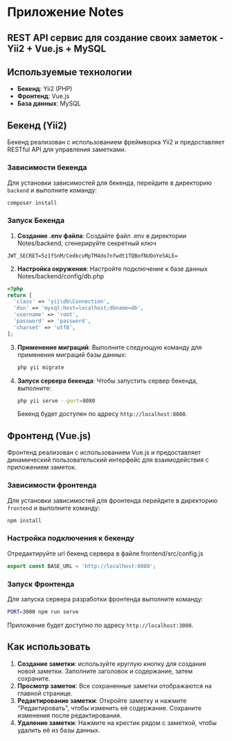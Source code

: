 # Приложение Notes
REST API сервис для создание своих заметок - Yii2 + Vue.js + MySQL
---

## Используемые технологии

- **Бекенд**: Yii2 (PHP)
- **Фронтенд**: Vue.js
- **База данных**: MySQL

## Бекенд (Yii2)

Бекенд реализован с использованием фреймворка Yii2 и предоставляет RESTful API для управления заметками.

### Зависимости бекенда

Для установки зависимостей для бекенда, перейдите в директорию `backend` и выполните команду:

```bash
composer install
```

### Запуск Бекенда

1. **Создание .env файла**: Создайте файл .env в директории Notes/backend, сгенерируйте секретный ключ
```
JWT_SECRET=5z1fSnM/CedkcvMpTM4do7nfwdt1TQBofNUOoYe5ALE=
```

2. **Настройка окружения**: Настройте подключение к базе данных Notes/backend/config/db.php 
```php
<?php
return [
  'class' => 'yii\db\Connection',
  'dsn' => 'mysql:host=localhost;dbname=db',
  'username' => 'root',
  'password' => 'password',
  'charset' => 'utf8',
];
```

3. **Применение миграций**: Выполните следующую команду для применения миграций базы данных:

   ```bash
   php yii migrate
   ```

4. **Запуск сервера бекенда**: Чтобы запустить сервер бекенда, выполните:

   ```bash
   php yii serve --port=8080
   ```

   Бекенд будет доступен по адресу `http://localhost:8080`.

## Фронтенд (Vue.js)

Фронтенд реализован с использованием Vue.js и предоставляет динамический пользовательский интерфейс для взаимодействия с приложением заметок.

### Зависимости фронтенда

Для установки зависимостей для фронтенда перейдите в директорию `frontend` и выполните команду:

```bash
npm install
```

### Настройка подключения к бекенду
Отредактируйте url бекенд сервера в файле frontend/src/config.js
```js
export const BASE_URL = 'http://localhost:8080';
```

### Запуск Фронтенда

Для запуска сервера разработки фронтенда выполните команду:

```bash
PORT=3000 npm run serve
```

Приложение будет доступно по адресу `http://localhost:3000`.

## Как использовать

1. **Создание заметки**: используйте круглую кнопку для создания новой заметки. Заполните заголовок и содержание, затем сохраните.
2. **Просмотр заметок**: Все сохраненные заметки отображаются на главной странице.
3. **Редактирование заметки**: Откройте заметку и нажмите "Редактировать", чтобы изменить её содержание. Сохраните изменения после редактирования.
4. **Удаление заметки**: Нажмите на крестик рядом с заметкой, чтобы удалить её из базы данных.
